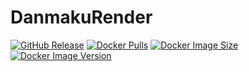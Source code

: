 # DanmakuRender

[![GitHub Release](https://img.shields.io/github/v/tag/SmallPeaches/DanmakuRender.svg?style=flat-square&label=release&logo=github&color=blue)](https://github.com/SmallPeaches/DanmakuRender/releases)
[![Docker Pulls](https://img.shields.io/docker/pulls/honeok/danmakurender.svg?style=flat-square&logo=docker&color=blue&logoColor=white)](https://hub.docker.com/r/honeok/danmakurender)
[![Docker Image Size](https://img.shields.io/docker/image-size/honeok/danmakurender.svg?style=flat-square&logo=docker&color=blue&logoColor=white)](https://hub.docker.com/r/honeok/danmakurender)
[![Docker Image Version](https://img.shields.io/docker/v/honeok/danmakurender.svg?style=flat-square&logo=docker&color=blue&logoColor=white)](https://hub.docker.com/r/honeok/danmakurender)

